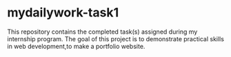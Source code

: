 # mydailywork-task1
This repository contains the completed task(s) assigned during my internship program. The goal of this project is to demonstrate practical skills in web development,to make a portfolio website.
